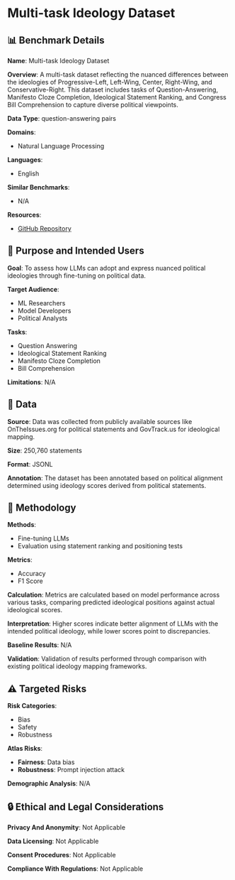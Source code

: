# Multi-task Ideology Dataset

## 📊 Benchmark Details

**Name**: Multi-task Ideology Dataset

**Overview**: A multi-task dataset reflecting the nuanced differences between the ideologies of Progressive-Left, Left-Wing, Center, Right-Wing, and Conservative-Right. This dataset includes tasks of Question-Answering, Manifesto Cloze Completion, Ideological Statement Ranking, and Congress Bill Comprehension to capture diverse political viewpoints.

**Data Type**: question-answering pairs

**Domains**:
- Natural Language Processing

**Languages**:
- English

**Similar Benchmarks**:
- N/A

**Resources**:
- [GitHub Repository](https://github.com/dpasch01/llm-nuanced-ideologies)

## 🎯 Purpose and Intended Users

**Goal**: To assess how LLMs can adopt and express nuanced political ideologies through fine-tuning on political data.

**Target Audience**:
- ML Researchers
- Model Developers
- Political Analysts

**Tasks**:
- Question Answering
- Ideological Statement Ranking
- Manifesto Cloze Completion
- Bill Comprehension

**Limitations**: N/A

## 💾 Data

**Source**: Data was collected from publicly available sources like OnTheIssues.org for political statements and GovTrack.us for ideological mapping.

**Size**: 250,760 statements

**Format**: JSONL

**Annotation**: The dataset has been annotated based on political alignment determined using ideology scores derived from political statements.

## 🔬 Methodology

**Methods**:
- Fine-tuning LLMs
- Evaluation using statement ranking and positioning tests

**Metrics**:
- Accuracy
- F1 Score

**Calculation**: Metrics are calculated based on model performance across various tasks, comparing predicted ideological positions against actual ideological scores.

**Interpretation**: Higher scores indicate better alignment of LLMs with the intended political ideology, while lower scores point to discrepancies.

**Baseline Results**: N/A

**Validation**: Validation of results performed through comparison with existing political ideology mapping frameworks.

## ⚠️ Targeted Risks

**Risk Categories**:
- Bias
- Safety
- Robustness

**Atlas Risks**:
- **Fairness**: Data bias
- **Robustness**: Prompt injection attack

**Demographic Analysis**: N/A

## 🔒 Ethical and Legal Considerations

**Privacy And Anonymity**: Not Applicable

**Data Licensing**: Not Applicable

**Consent Procedures**: Not Applicable

**Compliance With Regulations**: Not Applicable

